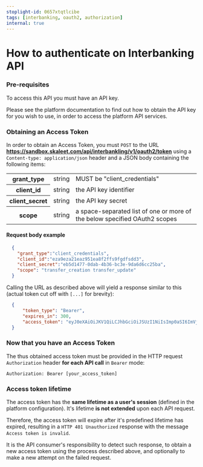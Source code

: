 ```yaml
---
stoplight-id: 0657xtqtlcibe
tags: [interbanking, oauth2, authorization]
internal: true
---
```


# How to authenticate on Interbanking API

### Pre-requisites

To access this API you must have an API key.

Please see the platform documentation to find out how to obtain the API key for you wish to use, in order to access the platform API services.

### Obtaining an Access Token

In order to obtain an Access Token, you must `POST` to the URL **<https://sandbox.skaleet.com/api/interbankling/v1/oauth2/token>** using a `Content-type: application/json` header and a JSON body containing the following items:

<table>
<tr><th>grant_type</th><td>string</td><td>MUST be "client_credentials"</td></tr>
<tr><th>client_id</th><td>string</td><td>the API key identifier</td></tr>
<tr><th>client_secret</th><td>string</td><td>the API key secret</td></tr>
<tr><th>scope</th><td>string</td><td>a space-separated list of one or more of the below specified OAuth2 scopes</td></tr>
</table>



#### Request body example

```json
  {
    "grant_type":"client_credentials", 
    "client_id":"eza9eza21eaz951ea8f2ffs9fgdfsdd3", 
    "client_secret":"eb5d1477-0dab-4b36-bc3e-9da6d6cc25ba",
    "scope": "transfer_creation transfer_update"
  }
```

Calling the URL as described above will yield a response similar to this (actual token cut off with `[...]` for brevity):

```json
  {
      "token_type": "Bearer",
      "expires_in": 300,
      "access_token": "eyJ0eXAiOiJKV1QiLCJhbGciOiJSUzI1NiIsImp0aSI6ImVjNTY0MzI5ODNiMzJj[...]"
  }
```

### Now that you have an Access Token

The thus obtained access token must be provided in the HTTP request `Authorization` header **for each API call** in `Bearer` mode:

`Authorization: Bearer [your_access_token]`

### Access token lifetime

The access token has the **same lifetime as a user's session** (defined in the platform configuration). It's lifetime **is not extended** upon each API request.

Therefore, the access token will expire after it's predefined lifetime has expired, resulting in a `HTTP 401 Unauthorized` response with the message `Access token is invalid`.

It is the API consumer's responsibility to detect such response, to obtain a new access token using the process described above, and optionally to make a new attempt on the failed request.
